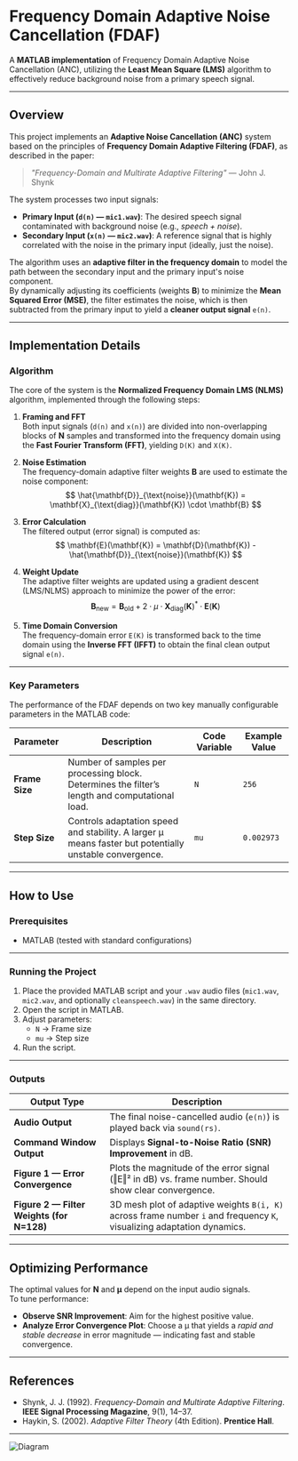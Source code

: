 # Frequency Domain Adaptive Noise Cancellation (FDAF)

A **MATLAB implementation** of Frequency Domain Adaptive Noise Cancellation (ANC), utilizing the **Least Mean Square (LMS)** algorithm to effectively reduce background noise from a primary speech signal.

---

## Overview

This project implements an **Adaptive Noise Cancellation (ANC)** system based on the principles of **Frequency Domain Adaptive Filtering (FDAF)**, as described in the paper:

> *"Frequency-Domain and Multirate Adaptive Filtering"* — John J. Shynk

The system processes two input signals:

- **Primary Input (`d(n)` — `mic1.wav`)**: The desired speech signal contaminated with background noise (e.g., *speech + noise*).  
- **Secondary Input (`x(n)` — `mic2.wav`)**: A reference signal that is highly correlated with the noise in the primary input (ideally, just the noise).

The algorithm uses an **adaptive filter in the frequency domain** to model the path between the secondary input and the primary input's noise component.  
By dynamically adjusting its coefficients (weights **B**) to minimize the **Mean Squared Error (MSE)**, the filter estimates the noise, which is then subtracted from the primary input to yield a **cleaner output signal** `e(n)`.

---

## Implementation Details

### Algorithm

The core of the system is the **Normalized Frequency Domain LMS (NLMS)** algorithm, implemented through the following steps:

1. **Framing and FFT**  
   Both input signals (`d(n)` and `x(n)`) are divided into non-overlapping blocks of **N** samples and transformed into the frequency domain using the **Fast Fourier Transform (FFT)**, yielding `D(K)` and `X(K)`.

2. **Noise Estimation**  
   The frequency-domain adaptive filter weights **B** are used to estimate the noise component:
   $$
   \hat{\mathbf{D}}_{\text{noise}}(\mathbf{K}) = \mathbf{X}_{\text{diag}}(\mathbf{K}) \cdot \mathbf{B}
   $$

3. **Error Calculation**  
   The filtered output (error signal) is computed as:
   $$
   \mathbf{E}(\mathbf{K}) = \mathbf{D}(\mathbf{K}) - \hat{\mathbf{D}}_{\text{noise}}(\mathbf{K})
   $$

4. **Weight Update**  
   The adaptive filter weights are updated using a gradient descent (LMS/NLMS) approach to minimize the power of the error:
   $$
   \mathbf{B}_{\text{new}} = \mathbf{B}_{\text{old}} + 2 \cdot \mu \cdot \mathbf{X}_{\text{diag}}(\mathbf{K})^* \cdot \mathbf{E}(\mathbf{K})
   $$

5. **Time Domain Conversion**  
   The frequency-domain error `E(K)` is transformed back to the time domain using the **Inverse FFT (IFFT)** to obtain the final clean output signal `e(n)`.

---

### Key Parameters

The performance of the FDAF depends on two key manually configurable parameters in the MATLAB code:

| **Parameter** | **Description** | **Code Variable** | **Example Value** |
|----------------|-----------------|-------------------|-------------------|
| **Frame Size** | Number of samples per processing block. Determines the filter’s length and computational load. | `N` | `256` |
| **Step Size** | Controls adaptation speed and stability. A larger μ means faster but potentially unstable convergence. | `mu` | `0.002973` |

---

## How to Use

### Prerequisites
- MATLAB (tested with standard configurations)

---

### Running the Project

1. Place the provided MATLAB script and your `.wav` audio files (`mic1.wav`, `mic2.wav`, and optionally `cleanspeech.wav`) in the same directory.  
2. Open the script in MATLAB.  
3. Adjust parameters:
   - `N` → Frame size  
   - `mu` → Step size  
4. Run the script.

---

### Outputs

| **Output Type** | **Description** |
|------------------|-----------------|
| **Audio Output** | The final noise-cancelled audio (`e(n)`) is played back via `sound(rs)`. |
| **Command Window Output** | Displays **Signal-to-Noise Ratio (SNR) Improvement** in dB. |
| **Figure 1 — Error Convergence** | Plots the magnitude of the error signal (‖E‖² in dB) vs. frame number. Should show clear convergence. |
| **Figure 2 — Filter Weights (for N=128)** | 3D mesh plot of adaptive weights `B(i, K)` across frame number `i` and frequency `K`, visualizing adaptation dynamics. |

---

## Optimizing Performance

The optimal values for **N** and **μ** depend on the input audio signals.  
To tune performance:

- **Observe SNR Improvement**: Aim for the highest positive value.  
- **Analyze Error Convergence Plot**: Choose a μ that yields a *rapid and stable decrease* in error magnitude — indicating fast and stable convergence.

---

## References

- Shynk, J. J. (1992). *Frequency-Domain and Multirate Adaptive Filtering*. **IEEE Signal Processing Magazine**, 9(1), 14–37.  
- Haykin, S. (2002). *Adaptive Filter Theory* (4th Edition). **Prentice Hall**.

---



![Diagram](https://user-images.githubusercontent.com/78391474/107889434-8b13ea80-6ee0-11eb-93be-bfaecebc55f3.jpg)
